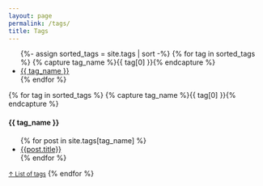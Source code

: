 ```yaml
---
layout: page
permalink: /tags/
title: Tags
---
```


<a name="tagslist"></a>

<ul>
{%- assign sorted_tags = site.tags | sort -%}
{% for tag in sorted_tags %}
  {% capture tag_name %}{{ tag[0] }}{% endcapture %}
  <li><a href="#{{ tag_name }}">{{ tag_name }}</a></li>
{% endfor %}
</ul>

{% for tag in sorted_tags %}
  {% capture tag_name %}{{ tag[0] }}{% endcapture %}
  <a name="{{ tag_name }}"></a>
  <h4>{{ tag_name }}</h4>
  <ul>
    {% for post in site.tags[tag_name] %}
      <li><a href="{{ post.url }}">{{post.title}}</a></li>
    {% endfor %}
  </ul>
  <small><a href="#tagslist">&uarr; List of tags</a></small>
{% endfor %}
